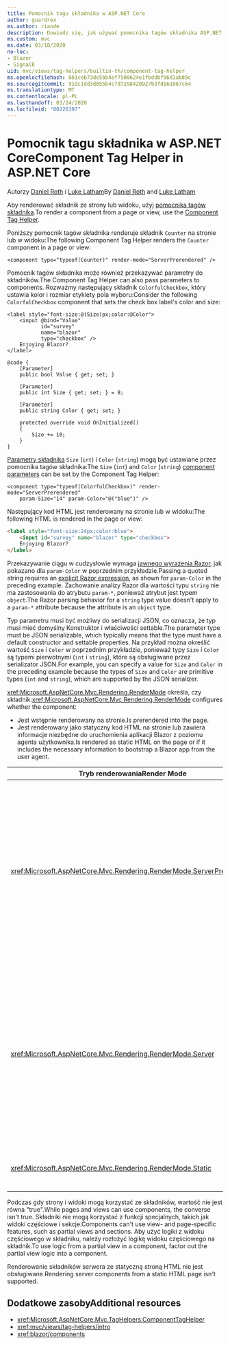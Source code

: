 ```yaml
---
title: Pomocnik tagu składnika w ASP.NET Core
author: guardrex
ms.author: riande
description: Dowiedz się, jak używać pomocnika tagów składnika ASP.NET Core, aby renderować składniki Razor na stronach i widokach.
ms.custom: mvc
ms.date: 03/18/2020
no-loc:
- Blazor
- SignalR
uid: mvc/views/tag-helpers/builtin-th/component-tag-helper
ms.openlocfilehash: 801ceb73de5bb4ef7500624e1fbddbf96d1ab89c
ms.sourcegitcommit: 91dc1dd3d055b4c7d7298420927b3fd161067c64
ms.translationtype: MT
ms.contentlocale: pl-PL
ms.lasthandoff: 03/24/2020
ms.locfileid: "80226397"
---
```

# <a name="component-tag-helper-in-aspnet-core"></a><span data-ttu-id="42f8c-103">Pomocnik tagu składnika w ASP.NET Core</span><span class="sxs-lookup"><span data-stu-id="42f8c-103">Component Tag Helper in ASP.NET Core</span></span>

<span data-ttu-id="42f8c-104">Autorzy [Daniel Roth](https://github.com/danroth27) i [Luke Latham](https://github.com/guardrex)</span><span class="sxs-lookup"><span data-stu-id="42f8c-104">By [Daniel Roth](https://github.com/danroth27) and [Luke Latham](https://github.com/guardrex)</span></span>

<span data-ttu-id="42f8c-105">Aby renderować składnik ze strony lub widoku, użyj [pomocnika tagów składnika](xref:Microsoft.AspNetCore.Mvc.TagHelpers.ComponentTagHelper).</span><span class="sxs-lookup"><span data-stu-id="42f8c-105">To render a component from a page or view, use the [Component Tag Helper](xref:Microsoft.AspNetCore.Mvc.TagHelpers.ComponentTagHelper).</span></span>

<span data-ttu-id="42f8c-106">Poniższy pomocnik tagów składnika renderuje składnik `Counter` na stronie lub w widoku:</span><span class="sxs-lookup"><span data-stu-id="42f8c-106">The following Component Tag Helper renders the `Counter` component in a page or view:</span></span>

```cshtml
<component type="typeof(Counter)" render-mode="ServerPrerendered" />
```

<span data-ttu-id="42f8c-107">Pomocnik tagów składnika może również przekazywać parametry do składników.</span><span class="sxs-lookup"><span data-stu-id="42f8c-107">The Component Tag Helper can also pass parameters to components.</span></span> <span data-ttu-id="42f8c-108">Rozważmy następujący składnik `ColorfulCheckbox`, który ustawia kolor i rozmiar etykiety pola wyboru:</span><span class="sxs-lookup"><span data-stu-id="42f8c-108">Consider the following `ColorfulCheckbox` component that sets the check box label's color and size:</span></span>

```razor
<label style="font-size:@(Size)px;color:@Color">
    <input @bind="Value"
           id="survey" 
           name="blazor" 
           type="checkbox" />
    Enjoying Blazor?
</label>

@code {
    [Parameter]
    public bool Value { get; set; }

    [Parameter]
    public int Size { get; set; } = 8;

    [Parameter]
    public string Color { get; set; }

    protected override void OnInitialized()
    {
        Size += 10;
    }
}
```

<span data-ttu-id="42f8c-109">[Parametry składnika](xref:blazor/components#component-parameters) `Size` (`int`) i `Color` (`string`) mogą być ustawiane przez pomocnika tagów składnika:</span><span class="sxs-lookup"><span data-stu-id="42f8c-109">The `Size` (`int`) and `Color` (`string`) [component parameters](xref:blazor/components#component-parameters) can be set by the Component Tag Helper:</span></span>

```cshtml
<component type="typeof(ColorfulCheckbox)" render-mode="ServerPrerendered" 
    param-Size="14" param-Color="@("blue")" />
```

<span data-ttu-id="42f8c-110">Następujący kod HTML jest renderowany na stronie lub w widoku:</span><span class="sxs-lookup"><span data-stu-id="42f8c-110">The following HTML is rendered in the page or view:</span></span>

```html
<label style="font-size:24px;color:blue">
    <input id="survey" name="blazor" type="checkbox">
    Enjoying Blazor?
</label>
```

<span data-ttu-id="42f8c-111">Przekazywanie ciągu w cudzysłowie wymaga [jawnego wyrażenia Razor](xref:mvc/views/razor#explicit-razor-expressions), jak pokazano dla `param-Color` w poprzednim przykładzie.</span><span class="sxs-lookup"><span data-stu-id="42f8c-111">Passing a quoted string requires an [explicit Razor expression](xref:mvc/views/razor#explicit-razor-expressions), as shown for `param-Color` in the preceding example.</span></span> <span data-ttu-id="42f8c-112">Zachowanie analizy Razor dla wartości typu `string` nie ma zastosowania do atrybutu `param-*`, ponieważ atrybut jest typem `object`.</span><span class="sxs-lookup"><span data-stu-id="42f8c-112">The Razor parsing behavior for a `string` type value doesn't apply to a `param-*` attribute because the attribute is an `object` type.</span></span>

<span data-ttu-id="42f8c-113">Typ parametru musi być możliwy do serializacji JSON, co oznacza, że typ musi mieć domyślny Konstruktor i właściwości settable.</span><span class="sxs-lookup"><span data-stu-id="42f8c-113">The parameter type must be JSON serializable, which typically means that the type must have a default constructor and settable properties.</span></span> <span data-ttu-id="42f8c-114">Na przykład można określić wartość `Size` i `Color` w poprzednim przykładzie, ponieważ typy `Size` i `Color` są typami pierwotnymi (`int` i `string`), które są obsługiwane przez serializator JSON.</span><span class="sxs-lookup"><span data-stu-id="42f8c-114">For example, you can specify a value for `Size` and `Color` in the preceding example because the types of `Size` and `Color` are primitive types (`int` and `string`), which are supported by the JSON serializer.</span></span>

<span data-ttu-id="42f8c-115"><xref:Microsoft.AspNetCore.Mvc.Rendering.RenderMode> określa, czy składnik:</span><span class="sxs-lookup"><span data-stu-id="42f8c-115"><xref:Microsoft.AspNetCore.Mvc.Rendering.RenderMode> configures whether the component:</span></span>

* <span data-ttu-id="42f8c-116">Jest wstępnie renderowany na stronie.</span><span class="sxs-lookup"><span data-stu-id="42f8c-116">Is prerendered into the page.</span></span>
* <span data-ttu-id="42f8c-117">Jest renderowany jako statyczny kod HTML na stronie lub zawiera informacje niezbędne do uruchomienia aplikacji Blazor z poziomu agenta użytkownika.</span><span class="sxs-lookup"><span data-stu-id="42f8c-117">Is rendered as static HTML on the page or if it includes the necessary information to bootstrap a Blazor app from the user agent.</span></span>

| <span data-ttu-id="42f8c-118">Tryb renderowania</span><span class="sxs-lookup"><span data-stu-id="42f8c-118">Render Mode</span></span> | <span data-ttu-id="42f8c-119">Opis</span><span class="sxs-lookup"><span data-stu-id="42f8c-119">Description</span></span> |
| ----------- | ----------- |
| <xref:Microsoft.AspNetCore.Mvc.Rendering.RenderMode.ServerPrerendered> | <span data-ttu-id="42f8c-120">Renderuje składnik do statycznego kodu HTML i zawiera znacznik dla aplikacji serwera Blazor.</span><span class="sxs-lookup"><span data-stu-id="42f8c-120">Renders the component into static HTML and includes a marker for a Blazor Server app.</span></span> <span data-ttu-id="42f8c-121">Po uruchomieniu agenta użytkownika ten znacznik jest używany do uruchamiania aplikacji Blazor.</span><span class="sxs-lookup"><span data-stu-id="42f8c-121">When the user-agent starts, this marker is used to bootstrap a Blazor app.</span></span> |
| <xref:Microsoft.AspNetCore.Mvc.Rendering.RenderMode.Server> | <span data-ttu-id="42f8c-122">Renderuje znacznik dla aplikacji serwera Blazor.</span><span class="sxs-lookup"><span data-stu-id="42f8c-122">Renders a marker for a Blazor Server app.</span></span> <span data-ttu-id="42f8c-123">Dane wyjściowe ze składnika nie są uwzględniane.</span><span class="sxs-lookup"><span data-stu-id="42f8c-123">Output from the component isn't included.</span></span> <span data-ttu-id="42f8c-124">Po uruchomieniu agenta użytkownika ten znacznik jest używany do uruchamiania aplikacji Blazor.</span><span class="sxs-lookup"><span data-stu-id="42f8c-124">When the user-agent starts, this marker is used to bootstrap a Blazor app.</span></span> |
| <xref:Microsoft.AspNetCore.Mvc.Rendering.RenderMode.Static> | <span data-ttu-id="42f8c-125">Renderuje składnik do statycznego kodu HTML.</span><span class="sxs-lookup"><span data-stu-id="42f8c-125">Renders the component into static HTML.</span></span> |

<span data-ttu-id="42f8c-126">Podczas gdy strony i widoki mogą korzystać ze składników, wartość nie jest równa "true".</span><span class="sxs-lookup"><span data-stu-id="42f8c-126">While pages and views can use components, the converse isn't true.</span></span> <span data-ttu-id="42f8c-127">Składniki nie mogą korzystać z funkcji specjalnych, takich jak widoki częściowe i sekcje.</span><span class="sxs-lookup"><span data-stu-id="42f8c-127">Components can't use view- and page-specific features, such as partial views and sections.</span></span> <span data-ttu-id="42f8c-128">Aby użyć logiki z widoku częściowego w składniku, należy rozłożyć logikę widoku częściowego na składnik.</span><span class="sxs-lookup"><span data-stu-id="42f8c-128">To use logic from a partial view in a component, factor out the partial view logic into a component.</span></span>

<span data-ttu-id="42f8c-129">Renderowanie składników serwera ze statyczną stroną HTML nie jest obsługiwane.</span><span class="sxs-lookup"><span data-stu-id="42f8c-129">Rendering server components from a static HTML page isn't supported.</span></span>

## <a name="additional-resources"></a><span data-ttu-id="42f8c-130">Dodatkowe zasoby</span><span class="sxs-lookup"><span data-stu-id="42f8c-130">Additional resources</span></span>

* <xref:Microsoft.AspNetCore.Mvc.TagHelpers.ComponentTagHelper>
* <xref:mvc/views/tag-helpers/intro>
* <xref:blazor/components>
